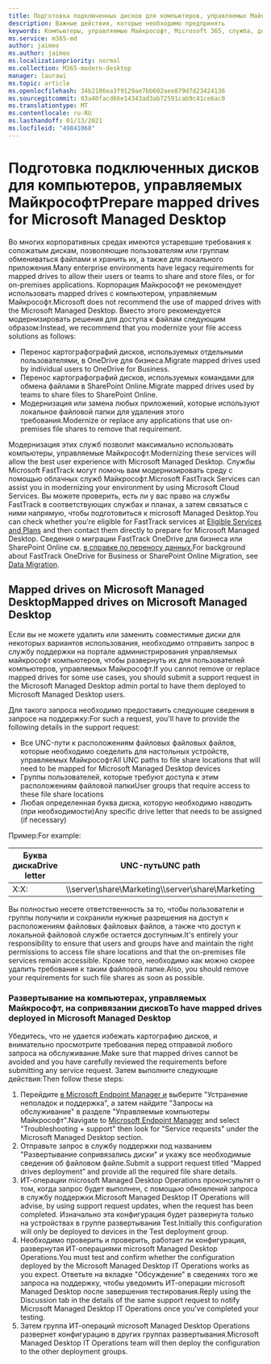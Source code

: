 ```yaml
---
title: Подготовка подключенных дисков для компьютеров, управляемых Майкрософт
description: Важные действия, которые необходимо предпринять
keywords: Компьютеры, управляемые Майкрософт, Microsoft 365, служба, документация
ms.service: m365-md
author: jaimeo
ms.author: jaimeo
ms.localizationpriority: normal
ms.collection: M365-modern-desktop
manager: laurawi
ms.topic: article
ms.openlocfilehash: 34b2186ea3f9129ae7bb602aee879d7d23424136
ms.sourcegitcommit: 83a40facd66e14343ad3ab72591cab9c41ce6ac0
ms.translationtype: MT
ms.contentlocale: ru-RU
ms.lasthandoff: 01/13/2021
ms.locfileid: "49841068"
---
```

#  <a name="prepare-mapped-drives-for-microsoft-managed-desktop"></a><span data-ttu-id="42d32-104">Подготовка подключенных дисков для компьютеров, управляемых Майкрософт</span><span class="sxs-lookup"><span data-stu-id="42d32-104">Prepare mapped drives for Microsoft Managed Desktop</span></span>

<span data-ttu-id="42d32-105">Во многих корпоративных средах имеются устаревшие требования к сопожатым дискам, позволяющие пользователям или группам обмениваться файлами и хранить их, а также для локального приложения.</span><span class="sxs-lookup"><span data-stu-id="42d32-105">Many enterprise environments have legacy requirements for mapped drives to allow their users or teams to share and store files, or for on-premises applications.</span></span> <span data-ttu-id="42d32-106">Корпорация Майкрософт не рекомендует использовать mapped drives с компьютером, управляемым Майкрософт.</span><span class="sxs-lookup"><span data-stu-id="42d32-106">Microsoft does not recommend the use of mapped drives with the Microsoft Managed Desktop.</span></span> <span data-ttu-id="42d32-107">Вместо этого рекомендуется модернизировать решения для доступа к файлам следующим образом:</span><span class="sxs-lookup"><span data-stu-id="42d32-107">Instead, we recommend that you modernize your file access solutions as follows:</span></span>
  
- <span data-ttu-id="42d32-108">Перенос картографографий дисков, используемых отдельными пользователями, в OneDrive для бизнеса.</span><span class="sxs-lookup"><span data-stu-id="42d32-108">Migrate mapped drives used by individual users to OneDrive for Business.</span></span> 
- <span data-ttu-id="42d32-109">Перенос картографографий дисков, используемых командами для обмена файлами в SharePoint Online.</span><span class="sxs-lookup"><span data-stu-id="42d32-109">Migrate mapped drives used by teams to share files to SharePoint Online.</span></span> 
- <span data-ttu-id="42d32-110">Модернизация или замена любых приложений, которые используют локальное файловой папки для удаления этого требования.</span><span class="sxs-lookup"><span data-stu-id="42d32-110">Modernize or replace any applications that use on-premises file shares to remove that requirement.</span></span>
  
<span data-ttu-id="42d32-111">Модернизация этих служб позволит максимально использовать компьютеры, управляемые Майкрософт.</span><span class="sxs-lookup"><span data-stu-id="42d32-111">Modernizing these services will allow the best user experience with Microsoft Managed Desktop.</span></span> <span data-ttu-id="42d32-112">Службы Microsoft FastTrack могут помочь вам модернизировать среду с помощью облачных служб Майкрософт.</span><span class="sxs-lookup"><span data-stu-id="42d32-112">Microsoft FastTrack Services can assist you in modernizing your environment by using Microsoft Cloud Services.</span></span> <span data-ttu-id="42d32-113">Вы можете проверить, есть ли у вас [](https://docs.microsoft.com/fasttrack/m365-eligible-services-and-plans) право на службы FastTrack в соответствующих службах и планах, а затем связаться с ними напрямую, чтобы подготовиться к microsoft Managed Desktop.</span><span class="sxs-lookup"><span data-stu-id="42d32-113">You can check whether you're eligible for FastTrack services at [Eligible Services and Plans](https://docs.microsoft.com/fasttrack/m365-eligible-services-and-plans) and then contact them directly to prepare for Microsoft Managed Desktop.</span></span> <span data-ttu-id="42d32-114">Сведения о миграции FastTrack OneDrive для бизнеса или SharePoint Online см. [в справке по переносу данных.](https://docs.microsoft.com/fasttrack/o365-data-migration)</span><span class="sxs-lookup"><span data-stu-id="42d32-114">For background about FastTrack OneDrive for Business or SharePoint Online Migration, see [Data Migration](https://docs.microsoft.com/fasttrack/o365-data-migration).</span></span>

## <a name="mapped-drives-on-microsoft-managed-desktop"></a><span data-ttu-id="42d32-115">Mapped drives on Microsoft Managed Desktop</span><span class="sxs-lookup"><span data-stu-id="42d32-115">Mapped drives on Microsoft Managed Desktop</span></span>
 
<span data-ttu-id="42d32-116">Если вы не можете удалить или заменить совместимые диски для некоторых вариантов использования, необходимо отправить запрос в службу поддержки на портале администрирования управляемых майкрософт компьютеров, чтобы развернуть их для пользователей компьютеров, управляемых Майкрософт.</span><span class="sxs-lookup"><span data-stu-id="42d32-116">If you cannot remove or replace mapped drives for some use cases, you should submit a support request in the Microsoft Managed Desktop admin portal to have them deployed to Microsoft Managed Desktop users.</span></span>
    
<span data-ttu-id="42d32-117">Для такого запроса необходимо предоставить следующие сведения в запросе на поддержку:</span><span class="sxs-lookup"><span data-stu-id="42d32-117">For such a request, you'll have to provide the following details in the support request:</span></span> 

- <span data-ttu-id="42d32-118">Все UNC-пути к расположениям файловых файловых файлов, которые необходимо соеделить для настольных устройств, управляемых Майкрософт</span><span class="sxs-lookup"><span data-stu-id="42d32-118">All UNC paths to file share locations that will need to be mapped for Microsoft Managed Desktop devices</span></span> 
- <span data-ttu-id="42d32-119">Группы пользователей, которые требуют доступа к этим расположениям файловой папки</span><span class="sxs-lookup"><span data-stu-id="42d32-119">User groups that require access to these file share locations</span></span> 
- <span data-ttu-id="42d32-120">Любая определенная буква диска, которую необходимо наводить (при необходимости)</span><span class="sxs-lookup"><span data-stu-id="42d32-120">Any specific drive letter that needs to be assigned (if necessary)</span></span>

<span data-ttu-id="42d32-121">Пример:</span><span class="sxs-lookup"><span data-stu-id="42d32-121">For example:</span></span>

| <span data-ttu-id="42d32-122">Буква диска</span><span class="sxs-lookup"><span data-stu-id="42d32-122">Drive letter</span></span> | <span data-ttu-id="42d32-123">UNC-путь</span><span class="sxs-lookup"><span data-stu-id="42d32-123">UNC path</span></span> | <span data-ttu-id="42d32-124">Группа пользователей</span><span class="sxs-lookup"><span data-stu-id="42d32-124">User group</span></span> |
|--------------|----------|------------|
| <span data-ttu-id="42d32-125">X:</span><span class="sxs-lookup"><span data-stu-id="42d32-125">X:</span></span>  | <span data-ttu-id="42d32-126">\\\server\share\Marketing</span><span class="sxs-lookup"><span data-stu-id="42d32-126">\\\server\share\Marketing</span></span> | <span data-ttu-id="42d32-127">ContosoMarketing</span><span class="sxs-lookup"><span data-stu-id="42d32-127">ContosoMarketing</span></span> |

<span data-ttu-id="42d32-128">Вы полностью несете ответственность за то, чтобы пользователи и группы получили и сохранили нужные разрешения на доступ к расположениям файловых файловых файлов, а также что доступ к локальной файловой службе остается доступным.</span><span class="sxs-lookup"><span data-stu-id="42d32-128">It's entirely your responsibility to ensure that users and groups have and maintain the right permissions to access file share locations and that the on-premises file services remain accessible.</span></span> <span data-ttu-id="42d32-129">Кроме того, необходимо как можно скорее удалить требования к таким файловой папке.</span><span class="sxs-lookup"><span data-stu-id="42d32-129">Also, you should remove your requirements for such file shares as soon as possible.</span></span>

### <a name="to-have-mapped-drives-deployed-in-microsoft-managed-desktop"></a><span data-ttu-id="42d32-130">Развертывание на компьютерах, управляемых Майкрософт, на сопривязании дисков</span><span class="sxs-lookup"><span data-stu-id="42d32-130">To have mapped drives deployed in Microsoft Managed Desktop</span></span>
 
<span data-ttu-id="42d32-131">Убедитесь, что не удается избежать картографию дисков, и внимательно просмотрите требования перед отправкой любого запроса на обслуживание.</span><span class="sxs-lookup"><span data-stu-id="42d32-131">Make sure that mapped drives cannot be avoided and you have carefully reviewed the requirements before submitting any service request.</span></span> <span data-ttu-id="42d32-132">Затем выполните следующие действия:</span><span class="sxs-lookup"><span data-stu-id="42d32-132">Then follow these steps:</span></span>

1. <span data-ttu-id="42d32-133">Перейдите [в Microsoft Endpoint Manager и](https://endpoint.microsoft.com/) выберите "Устранение неполадок и поддержка", а затем найдите "Запросы на обслуживание" в разделе "Управляемые компьютеры Майкрософт".</span><span class="sxs-lookup"><span data-stu-id="42d32-133">Navigate to [Microsoft Endpoint Manager](https://endpoint.microsoft.com/) and select "Troubleshooting + support" then look for "Service requests" under the Microsoft Managed Desktop section.</span></span>  
2. <span data-ttu-id="42d32-134">Отправьте запрос в службу поддержки под названием "Развертывание сопривязались диски" и укажу все необходимые сведения об файловом файле.</span><span class="sxs-lookup"><span data-stu-id="42d32-134">Submit a support request titled “Mapped drives deployment” and provide all the required file share details.</span></span>  
3. <span data-ttu-id="42d32-135">ИТ-операции microsoft Managed Desktop Operations проконсультят о том, когда запрос будет выполнен, с помощью обновлений запроса в службу поддержки.</span><span class="sxs-lookup"><span data-stu-id="42d32-135">Microsoft Managed Desktop IT Operations will advise, by using support request updates, when the request has been completed.</span></span> <span data-ttu-id="42d32-136">Изначально эта конфигурация будет развернута только на устройствах в группе развертывания Test.</span><span class="sxs-lookup"><span data-stu-id="42d32-136">Initially this configuration will only be deployed to devices in the Test deployment group.</span></span>  
4. <span data-ttu-id="42d32-137">Необходимо проверить и проверить, работает ли конфигурация, развернутая ИТ-операциями microsoft Managed Desktop Operations.</span><span class="sxs-lookup"><span data-stu-id="42d32-137">You must test and confirm whether the configuration deployed by the Microsoft Managed Desktop IT Operations works as you expect.</span></span> <span data-ttu-id="42d32-138">Ответьте на вкладке "Обсуждение" в сведениях того же запроса на поддержку, чтобы уведомить ИТ-операции microsoft Managed Desktop после завершения тестирования.</span><span class="sxs-lookup"><span data-stu-id="42d32-138">Reply using the Discussion tab in the details of the same support request to notify Microsoft Managed Desktop IT Operations once you've completed your testing.</span></span>  
5. <span data-ttu-id="42d32-139">Затем группа ИТ-операций microsoft Managed Desktop Operations развернет конфигурацию в других группах развертывания.</span><span class="sxs-lookup"><span data-stu-id="42d32-139">Microsoft Managed Desktop IT Operations team will then deploy the configuration to the other deployment groups.</span></span> 
